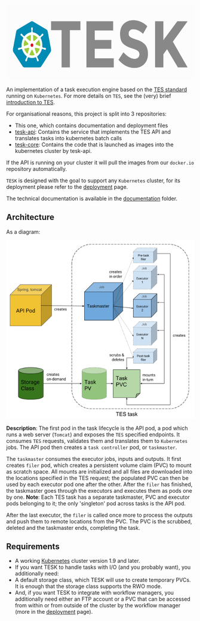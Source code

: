 <img src="deployment/documentation/img/TESKlogowfont.png" height="200">


An implementation of a task execution engine based on the [TES standard](https://github.com/ga4gh/task-execution-schemas) running on `Kubernetes`. For more details on `TES`, see the (very) brief [introduction to TES](deployment/documentation/tesintro.md).

For organisational reasons, this project is split into 3 repositories:
- This one, which contains documentation and deployment files
- [tesk-api](https://github.com/elixir-cloud-aai/tesk-api): Contains the service that implements the TES API and translates tasks into kubernetes batch calls
- [tesk-core](https://github.com/elixir-cloud-aai/tesk-core):  Contains the code that is launched as images into the kubernetes cluster by tesk-api.

If the API is running on your cluster it will pull the images from our `docker.io` repository automatically.

`TESK` is designed with the goal to support any `Kubernetes` cluster, for its deployment please refer to the [deployment](deployment/documentation/deployment.md) page.

The technical documentation is available in the [documentation](deployment/documentation) folder.


## Architecture
As a diagram:

<!-- TODO: Change the image remove tomcat, change naming etc -->
![TESK architecture](deployment/documentation/img/architecture.png)

**Description**: The first pod in the task lifecycle is the API pod, a pod which runs a web server (`Tomcat`) and exposes the `TES` specified endpoints. It consumes `TES` requests, validates them and translates them to `Kubernetes` jobs. The API pod then creates a `task controller` pod, or `taskmaster`. 

The `taskmaster` consumes the executor jobs, inputs and outputs. It first creates `filer` pod, which creates a persistent volume claim (PVC) to mount as scratch space. All mounts are initialized and all files are downloaded into the locations specified in the TES request; the populated PVC can then be used by each executor pod one after the other. After the `filer` has finished, the taskmaster goes through the executors and executes them as pods one by one. **Note**: Each TES task has a separate taskmaster, PVC and executor pods belonging to it; the only 'singleton' pod across tasks is the API pod.

After the last executor, the `filer` is called once more to process the outputs and push them to remote locations from the PVC. The PVC is the scrubbed, deleted and the taskmaster ends, completing the task.

## Requirements
-   A working [Kubernetes](https://kubernetes.io/) cluster version 1.9 and later.
-   If you want TESK to handle tasks with I/O (and you probably want), you additionally need:
-   A default storage class, which TESK will use to create temporary PVCs. It is enough that the storage class supports the RWO mode.
-   And, if you want TESK to integrate with workflow managers, you additionally need either an FTP account or a PVC that can be accessed from within or from outside of the cluster by the workflow manager (more in the [deployment](deployment/documentation/deployment.md) page).
